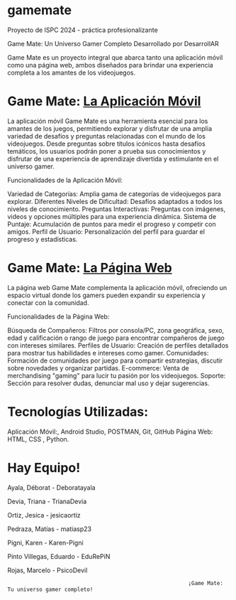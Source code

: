 # gamemate
Proyecto de ISPC 2024 - práctica profesionalizante 


Game Mate: Un Universo Gamer Completo
Desarrollado por DesarrollAR

Game Mate es un proyecto integral que abarca tanto una aplicación móvil como una página web, ambos diseñados para brindar una experiencia completa a los amantes de los videojuegos.

# Game Mate: [La Aplicación Móvil](https://github.com/matiasp23/proyecto-app-movil-ispc-2023.git)

La aplicación móvil Game Mate es una herramienta esencial para los amantes de los juegos, permitiendo explorar y disfrutar de una amplia variedad de desafíos y preguntas relacionadas con el mundo de los videojuegos. Desde preguntas sobre títulos icónicos hasta desafíos temáticos, los usuarios podrán poner a prueba sus conocimientos y disfrutar de una experiencia de aprendizaje divertida y estimulante en el universo gamer.

Funcionalidades de la Aplicación Móvil:

Variedad de Categorías: Amplia gama de categorías de videojuegos para explorar.
Diferentes Niveles de Dificultad: Desafíos adaptados a todos los niveles de conocimiento.
Preguntas Interactivas: Preguntas con imágenes, videos y opciones múltiples para una experiencia dinámica.
Sistema de Puntaje: Acumulación de puntos para medir el progreso y competir con amigos.
Perfil de Usuario: Personalización del perfil para guardar el progreso y estadísticas.

# Game Mate: [La Página Web](https://github.com/TrianaDevia/Game-Mate-Modulo-Programador-Web-2023)

La página web Game Mate complementa la aplicación móvil, ofreciendo un espacio virtual donde los gamers pueden expandir su experiencia y conectar con la comunidad.

Funcionalidades de la Página Web:

Búsqueda de Compañeros: Filtros por consola/PC, zona geográfica, sexo, edad y calificación o rango de juego para encontrar compañeros de juego con intereses similares.
Perfiles de Usuario: Creación de perfiles detallados para mostrar tus habilidades e intereses como gamer.
Comunidades: Formación de comunidades por juego para compartir estrategias, discutir sobre novedades y organizar partidas.
E-commerce: Venta de merchandising "gaming" para lucir tu pasión por los videojuegos.
Soporte: Sección para resolver dudas, denunciar mal uso y dejar sugerencias.

# Tecnologías Utilizadas:

Aplicación Móvil:, Android Studio, POSTMAN, Git, GitHub
Página Web: HTML, CSS , Python.

# Hay Equipo!

Ayala, Déborat - Deboratayala

Devia, Triana - TrianaDevia

Ortiz, Jesica - jesicaortiz

Pedraza, Matías - matiasp23

Pigni, Karen - Karen-Pigni

Pinto Villegas, Eduardo - EduRePiN

Rojas, Marcelo - PsicoDevil



                                                             ¡Game Mate: Tu universo gamer completo!
